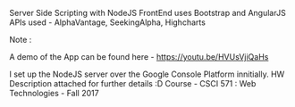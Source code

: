 Server Side Scripting with NodeJS
FrontEnd uses Bootstrap and AngularJS
APIs used - AlphaVantage, SeekingAlpha, Highcharts

Note :

A demo of the App can be found here -
https://youtu.be/HVUsVjiQaHs

I set up the NodeJS server over the Google Console Platform innitially. 
HW Description attached for further details :D
Course - CSCI 571 : Web Technologies - Fall 2017
